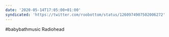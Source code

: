 ```yaml
---
date: '2020-05-14T17:05:00+01:00'
syndicated: 'https://twitter.com/roobottom/status/1260974907502006272'
---
```

#babybathmusic Radiohead
